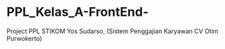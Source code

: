 # PPL_Kelas_A-FrontEnd-
Project PPL STIKOM Yos Sudarso, (Sistem Penggajian Karyawan CV Otim Purwokerto)
